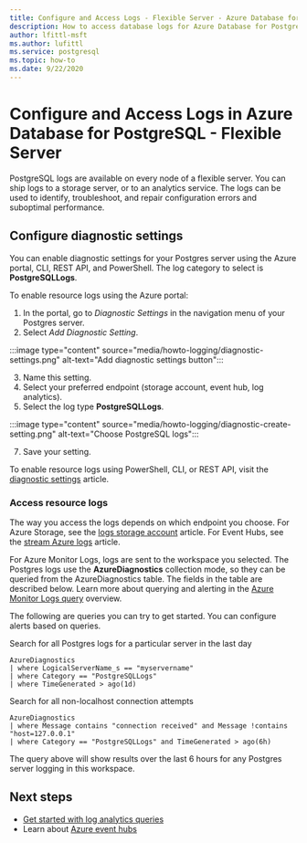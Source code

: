 ```yaml
---
title: Configure and Access Logs - Flexible Server - Azure Database for PostgreSQL
description: How to access database logs for Azure Database for PostgreSQL - Flexible Server
author: lfittl-msft
ms.author: lufittl
ms.service: postgresql
ms.topic: how-to
ms.date: 9/22/2020
---
```


# Configure and Access Logs in Azure Database for PostgreSQL - Flexible Server

PostgreSQL logs are available on every node of a flexible server. You can ship logs to a storage server, or to an analytics service. The logs can be used to identify, troubleshoot, and repair configuration errors and suboptimal performance.

## Configure diagnostic settings

You can enable diagnostic settings for your Postgres server using the Azure portal, CLI, REST API, and PowerShell. The log category to select is **PostgreSQLLogs**.

To enable resource logs using the Azure portal:

   1. In the portal, go to *Diagnostic Settings* in the navigation menu of your Postgres server.
   2. Select *Add Diagnostic Setting*.

   :::image type="content" source="media/howto-logging/diagnostic-settings.png" alt-text="Add diagnostic settings button":::

   3. Name this setting. 
   4. Select your preferred endpoint (storage account, event hub, log analytics). 
   5. Select the log type **PostgreSQLLogs**.

   :::image type="content" source="media/howto-logging/diagnostic-create-setting.png" alt-text="Choose PostgreSQL logs":::

   7. Save your setting.

To enable resource logs using PowerShell, CLI, or REST API, visit the [diagnostic settings](../../azure-monitor/platform/diagnostic-settings.md) article.

### Access resource logs

The way you access the logs depends on which endpoint you choose. For Azure Storage, see the [logs storage account](../../azure-monitor/platform/resource-logs-collect-storage.md) article. For Event Hubs, see the [stream Azure logs](../../azure-monitor/platform/resource-logs-stream-event-hubs.md) article.

For Azure Monitor Logs, logs are sent to the workspace you selected. The Postgres logs use the **AzureDiagnostics** collection mode, so they can be queried from the AzureDiagnostics table. The fields in the table are described below. Learn more about querying and alerting in the [Azure Monitor Logs query](../../azure-monitor/log-query/log-query-overview.md) overview.

The following are queries you can try to get started. You can configure alerts based on queries.

Search for all Postgres logs for a particular server in the last day

```
AzureDiagnostics
| where LogicalServerName_s == "myservername"
| where Category == "PostgreSQLLogs"
| where TimeGenerated > ago(1d) 
```

Search for all non-localhost connection attempts

```
AzureDiagnostics
| where Message contains "connection received" and Message !contains "host=127.0.0.1"
| where Category == "PostgreSQLLogs" and TimeGenerated > ago(6h)
```

The query above will show results over the last 6 hours for any Postgres server logging in this workspace.

## Next steps

- [Get started with log analytics queries](https://docs.microsoft.com/azure/azure-monitor/log-query/get-started-portal)
- Learn about [Azure event hubs](https://docs.microsoft.com/azure/event-hubs/event-hubs-about)
